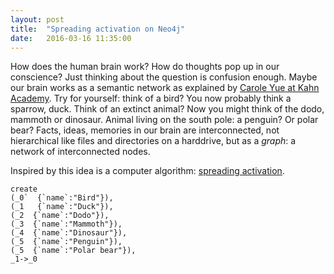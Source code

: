 ```yaml
---
layout: post
title:  "Spreading activation on Neo4j"
date:   2016-03-16 11:35:00
---
```

How does the human brain work? How do thoughts pop up in our conscience? Just thinking about the question is confusion enough. Maybe our brain works as a semantic network as explained by [Carole Yue at Kahn Academy](https://www.khanacademy.org/science/health-and-medicine/executive-systems-of-the-brain/cognition-2014-03-27T18:40:04.738Z/v/semantic-networks-and-spreading-activation).
Try for yourself: think of a bird? You now probably think a sparrow, duck. Think of an extinct animal? Now you might think of the dodo, mammoth or dinosaur. Animal living on the south pole: a penguin? Or polar bear? Facts, ideas, memories in our brain are interconnected, not hierarchical like files and directories on a harddrive, but as a *graph*: a network of interconnected nodes.

Inspired by this idea is a computer algorithm: [spreading activation](https://en.wikipedia.org/wiki/Spreading_activation).

```
create 
(_0`  {`name`:"Bird"}),
(_1   {`name`:"Duck"}),
(_2  {`name`:"Dodo"}),
(_3  {`name`:"Mammoth"}),
(_4  {`name`:"Dinosaur"}),
(_5  {`name`:"Penguin"}),
(_5  {`name`:"Polar bear"}),
_1->_0
````
